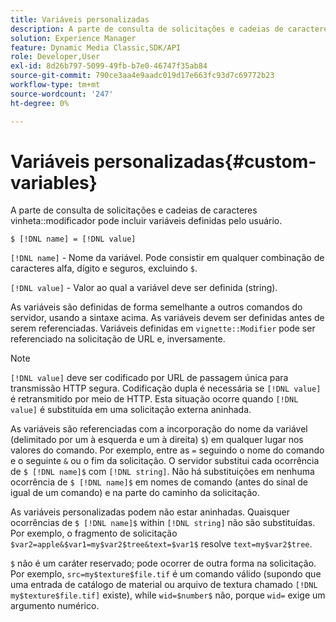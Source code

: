 ```yaml
---
title: Variáveis personalizadas
description: A parte de consulta de solicitações e cadeias de caracteres do modificador de vinheta pode incluir variáveis definidas pelo usuário.
solution: Experience Manager
feature: Dynamic Media Classic,SDK/API
role: Developer,User
exl-id: 8d26b797-5099-49fb-b7e0-46747f35ab84
source-git-commit: 790ce3aa4e9aadc019d17e663fc93d7c69772b23
workflow-type: tm+mt
source-wordcount: '247'
ht-degree: 0%

---
```


# Variáveis personalizadas{#custom-variables}

A parte de consulta de solicitações e cadeias de caracteres vinheta::modificador pode incluir variáveis definidas pelo usuário.

`$ [!DNL name] = [!DNL value]`

`[!DNL name]` - Nome da variável. Pode consistir em qualquer combinação de caracteres alfa, dígito e seguros, excluindo `$`.

`[!DNL value]` - Valor ao qual a variável deve ser definida (string).

As variáveis são definidas de forma semelhante a outros comandos do servidor, usando a sintaxe acima. As variáveis devem ser definidas antes de serem referenciadas. Variáveis definidas em `vignette::Modifier` pode ser referenciado na solicitação de URL e, inversamente.

>[!NOTE]
>
>`[!DNL value]` deve ser codificado por URL de passagem única para transmissão HTTP segura. Codificação dupla é necessária se `[!DNL value]` é retransmitido por meio de HTTP. Esta situação ocorre quando `[!DNL value]` é substituída em uma solicitação externa aninhada.

As variáveis são referenciadas com a incorporação do nome da variável (delimitado por um à esquerda e um à direita) `$`) em qualquer lugar nos valores do comando. Por exemplo, entre as `=`  seguindo o nome do comando e o seguinte `&` ou o fim da solicitação. O servidor substitui cada ocorrência de `$ [!DNL name]$` com `[!DNL string]`. Não há substituições em nenhuma ocorrência de `$ [!DNL name]$` em nomes de comando (antes do sinal de igual de um comando) e na parte do caminho da solicitação.

As variáveis personalizadas podem não estar aninhadas. Quaisquer ocorrências de `$ [!DNL name]$` within `[!DNL string]` não são substituídas. Por exemplo, o fragmento de solicitação `$var2=apple&$var1=my$var2$tree&text=$var1$` resolve `text=my$var2$tree`.

`$` não é um caráter reservado; pode ocorrer de outra forma na solicitação. Por exemplo, `src=my$texture$file.tif` é um comando válido (supondo que uma entrada de catálogo de material ou arquivo de textura chamado `[!DNL my$texture$file.tif]` existe), while `wid=$number$` não, porque `wid=` exige um argumento numérico.
